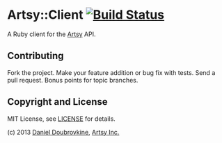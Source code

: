 Artsy::Client [![Build Status](https://travis-ci.org/dblock/mongoid-scroll.png?branch=master)](https://travis-ci.org/dblock/mongoid-scroll)
===============

A Ruby client for the [Artsy](http://artsy.net) API.

Contributing
------------

Fork the project. Make your feature addition or bug fix with tests. Send a pull request. Bonus points for topic branches.

Copyright and License
---------------------

MIT License, see [LICENSE](http://github.com/dblock/mongoid-scroll/raw/master/LICENSE.md) for details.

(c) 2013 [Daniel Doubrovkine](http://github.com/dblock), [Artsy Inc.](http://artsy.net)
